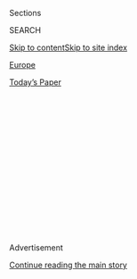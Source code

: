 <div id="app">

<div>

<div>

<div>

<div class="NYTAppHideMasthead css-1q2w90k e1suatyy0">

<div class="section css-ui9rw0 e1suatyy2">

<div class="css-eph4ug er09x8g0">

<div class="css-6n7j50">

</div>

<span class="css-1dv1kvn">Sections</span>

<div class="css-10488qs">

<span class="css-1dv1kvn">SEARCH</span>

</div>

[Skip to content](#site-content)[Skip to site
index](#site-index)

</div>

<div id="masthead-section-label" class="css-1wr3we4 eaxe0e00">

[Europe](https://www.nytimes.com/section/world/europe)

</div>

<div class="css-10698na e1huz5gh0">

</div>

</div>

<div id="masthead-bar-one" class="section hasLinks css-15hmgas e1csuq9d3">

<div class="css-uqyvli e1csuq9d0">

</div>

<div class="css-1uqjmks e1csuq9d1">

</div>

<div class="css-9e9ivx">

[](https://myaccount.nytimes.com/auth/login?response_type=cookie&client_id=vi)

</div>

<div class="css-1bvtpon e1csuq9d2">

[Today’s
Paper](https://www.nytimes.com/section/todayspaper)

</div>

</div>

</div>

</div>

<div data-aria-hidden="false">

<div id="site-content" data-role="main">

<div>

<div class="css-1aor85t" style="opacity:0.000000001;z-index:-1;visibility:hidden">

<div class="css-1hqnpie">

<div class="css-epjblv">

<span class="css-17xtcya">[Europe](/section/world/europe)</span><span class="css-x15j1o">|</span><span class="css-fwqvlz">William
Taylor, Top Diplomat in Ukraine and Key Impeachment Witness, Is Stepping
Down</span>

</div>

<div class="css-k008qs">

<div class="css-1iwv8en">

<span class="css-18z7m18"></span>

<div>

</div>

</div>

<span class="css-1n6z4y">https://nyti.ms/36NodjI</span>

<div class="css-1705lsu">

<div class="css-4xjgmj">

<div class="css-4skfbu" data-role="toolbar" data-aria-label="Social Media Share buttons, Save button, and Comments Panel with current comment count" data-testid="share-tools">

  - 
  - 
  - 
  - 
    
    <div class="css-6n7j50">
    
    </div>

  - 
  - 

</div>

</div>

</div>

</div>

</div>

</div>

<div id="NYT_TOP_BANNER_REGION" class="css-13pd83m">

</div>

<div id="top-wrapper" class="css-1sy8kpn">

<div id="top-slug" class="css-l9onyx">

Advertisement

</div>

[Continue reading the main
story](#after-top)

<div class="ad top-wrapper" style="text-align:center;height:100%;display:block;min-height:250px">

<div id="top" class="place-ad" data-position="top" data-size-key="top">

</div>

</div>

<div id="after-top">

</div>

</div>

<div>

<div id="sponsor-wrapper" class="css-1hyfx7x">

<div id="sponsor-slug" class="css-19vbshk">

Supported by

</div>

[Continue reading the main
story](#after-sponsor)

<div id="sponsor" class="ad sponsor-wrapper" style="text-align:center;height:100%;display:block">

</div>

<div id="after-sponsor">

</div>

</div>

<div class="css-186x18t">

</div>

<div class="css-1vkm6nb ehdk2mb0">

# William Taylor, Top Diplomat in Ukraine and Key Impeachment Witness, Is Stepping Down

</div>

A Vietnam veteran with decades of State Department experience, William
B. Taylor Jr. sharply objected to what he saw as the Trump
administration’s shadow foreign policy in Ukraine.

<div class="css-79elbk" data-testid="photoviewer-wrapper">

<div class="css-z3e15g" data-testid="photoviewer-wrapper-hidden">

</div>

<div class="css-1a48zt4 ehw59r15" data-testid="photoviewer-children">

![<span class="css-16f3y1r e13ogyst0" data-aria-hidden="true">William B.
Taylor Jr., the top American diplomat in Ukraine, as he left Capitol
Hill last month after testifying in the impeachment
inquiry.</span><span class="css-cnj6d5 e1z0qqy90" itemprop="copyrightHolder"><span class="css-1ly73wi e1tej78p0">Credit...</span><span><span>Anna
Moneymaker/The New York
Times</span></span></span>](https://static01.nyt.com/images/2019/12/17/us/politics/17dc-taylor/17dc-taylor-articleLarge.jpg?quality=75&auto=webp&disable=upscale)

</div>

</div>

<div class="css-18e8msd">

<div class="css-vp77d3 epjyd6m0">

<div class="css-hus3qt ey68jwv0" data-aria-hidden="true">

[![Lara
Jakes](https://static01.nyt.com/images/2019/07/25/reader-center/author-lara-jakes/author-lara-jakes-thumbLarge.png
"Lara Jakes")](https://www.nytimes.com/by/lara-jakes)

</div>

<div class="css-1baulvz">

By [<span class="css-1baulvz last-byline" itemprop="name">Lara
Jakes</span>](https://www.nytimes.com/by/lara-jakes)

</div>

</div>

  - 
    
    <div class="css-ld3wwf e16638kd2">
    
    Dec. 17,
    2019
    
    </div>

  - 
    
    <div class="css-4xjgmj">
    
    <div class="css-d8bdto" data-role="toolbar" data-aria-label="Social Media Share buttons, Save button, and Comments Panel with current comment count" data-testid="share-tools">
    
      - 
      - 
      - 
      - 
        
        <div class="css-6n7j50">
        
        </div>
    
      - 
      - 
    
    </div>
    
    </div>

</div>

</div>

<div class="section meteredContent css-1r7ky0e" name="articleBody" itemprop="articleBody">

<div class="css-1fanzo5 StoryBodyCompanionColumn">

<div class="css-53u6y8">

WASHINGTON — William B. Taylor Jr., the top American diplomat in Ukraine
who described for Congress and the public what he saw as President
Trump’s efforts to pressure Kyiv to go after political rivals, said on
Tuesday that he was stepping down from his post.

In a brief email to The New York Times, Mr. Taylor said he would leave
in early January because his temporary appointment to Ukraine last June
is set to expire. Under the Vacancies Act, political appointees in an
acting position can hold office only for about 200 days. Earlier in the
day, people familiar with the planning had suggested he would leave by
the end of December.

“The administration will nominate a permanent ambassador soon,” Mr.
Taylor said. He did not elaborate. His departure was first reported by
NBC.

Mr. Taylor served as something of a star witness for the House
Intelligence Committee’s impeachment inquiry against Mr. Trump. In
[public testimony last
month](https://www.nytimes.com/2019/11/13/us/politics/bill-taylor-impeachment-hearing.html),
he calmly and confidently recounted for lawmakers what he described as a
pressure campaign by the Trump administration to leverage American
security aid to Ukraine in exchange for an investigation into Mr.
Trump’s political opponents.

</div>

</div>

<div class="css-1fanzo5 StoryBodyCompanionColumn">

<div class="css-53u6y8">

“Security was so important for Ukraine, as well as our own national
interests,” Mr. Taylor testified at the Nov. 13 hearing. “To withhold
that assistance for no good reason other than help with a political
campaign made no sense. It was counterproductive to all of what we had
been trying to do. It was illogical. It could not be explained. It was
crazy.”

At the hearing, Mr. Taylor described a growing sense of alarm at
learning that $391 million in military aid for Ukraine had been held up.
He also said he had discovered that Mr. Trump was conditioning
“everything” about the United States’ relationship with Ukraine —
including a White House meeting for Ukraine’s president — on the
country’s willingness to commit publicly to investigations of his
political rivals.

In a July 25 telephone call, Mr. Trump pressed President Volodymyr
Zelensky of Ukraine to investigate two politically charged allegations:
one was a [widely debunked conspiracy
theory](https://www.nytimes.com/2019/10/05/us/politics/pompeo-defends-trumps-ukraine-conspiracy-theory.html)
about Ukrainian involvement in 2016 election tampering and the other was
related to [corruption at an energy
company](https://www.nytimes.com/2019/09/22/us/politics/biden-ukraine-trump.html?module=inline)
that employed the younger son of former Vice President Joseph R. Biden
Jr., Hunter Biden. There is no evidence that the Bidens were involved in
wrongdoing.

Mr. Taylor, a longtime diplomat, was asked to come out of retirement
after the United States ambassador to Kyiv, Marie L. Yovanovitch, was
ousted for resisting a shadow foreign policy campaign in Ukraine that
was run by Mr. Trump’s personal lawyer Rudolph W. Giuliani.

But after Mr. Taylor was pulled into what he called an “irregular
channel” of diplomatic relations between Washington and Kyiv, he became
one of the most senior State Department officials to openly challenge
it.

</div>

</div>

<div class="css-1fanzo5 StoryBodyCompanionColumn">

<div class="css-53u6y8">

Withholding the security aid as threatened would be “crazy,” Mr. Taylor
wrote on Sept. 9 in a text to [Gordon D.
Sondland](https://www.nytimes.com/2019/11/13/us/politics/impeachment-hearings.html),
the United States ambassador to the European Union. Mr. Taylor also
threatened to quit if Ukrainian officials committed to an investigation
of Mr. Trump’s rivals and still did not receive the $391 million in aid
— what Mr. Taylor called a “nightmare” situation.

He was recalled to the State Department from a position helping lead the
United States Institute of Peace after nearly five decades of government
work — including a tour in Vietnam as an Army infantry soldier, a stint
as a Senate staff member and diplomatic postings including Brussels,
Baghdad and Kabul, Afghanistan.

But he was expected to serve in Kyiv only temporarily.

Names already are being rumored for Mr. Taylor’s replacement, including
retired [Lt. Gen. Keith W.
Dayton](https://www.marshallcenter.org/MCPUBLICWEB/en/nav-itemid-fix-bios-en/104-cat-bios-command-en/977-art-bio-dayton-keith-en.html),
according to a person familiar with the issue. Mr. Dayton currently is
the director of the George C. Marshall European Center for Security
Studies, in Germany, but was appointed in 2018 as the senior United
States defense adviser to Ukraine, according to his biography.

Kenneth P. Vogel contributed reporting.

</div>

</div>

<div>

</div>

</div>

<div>

</div>

<div>

</div>

<div>

</div>

<div>

<div id="bottom-wrapper" class="css-1ede5it">

<div id="bottom-slug" class="css-l9onyx">

Advertisement

</div>

[Continue reading the main
story](#after-bottom)

<div id="bottom" class="ad bottom-wrapper" style="text-align:center;height:100%;display:block;min-height:90px">

</div>

<div id="after-bottom">

</div>

</div>

</div>

</div>

</div>

## Site Index

<div>

</div>

## Site Information Navigation

  - [© <span>2020</span> <span>The New York Times
    Company</span>](https://help.nytimes.com/hc/en-us/articles/115014792127-Copyright-notice)

<!-- end list -->

  - [NYTCo](https://www.nytco.com/)
  - [Contact
    Us](https://help.nytimes.com/hc/en-us/articles/115015385887-Contact-Us)
  - [Work with us](https://www.nytco.com/careers/)
  - [Advertise](https://nytmediakit.com/)
  - [T Brand Studio](http://www.tbrandstudio.com/)
  - [Your Ad
    Choices](https://www.nytimes.com/privacy/cookie-policy#how-do-i-manage-trackers)
  - [Privacy](https://www.nytimes.com/privacy)
  - [Terms of
    Service](https://help.nytimes.com/hc/en-us/articles/115014893428-Terms-of-service)
  - [Terms of
    Sale](https://help.nytimes.com/hc/en-us/articles/115014893968-Terms-of-sale)
  - [Site
    Map](https://spiderbites.nytimes.com)
  - [Help](https://help.nytimes.com/hc/en-us)
  - [Subscriptions](https://www.nytimes.com/subscription?campaignId=37WXW)

</div>

</div>

</div>

</div>
